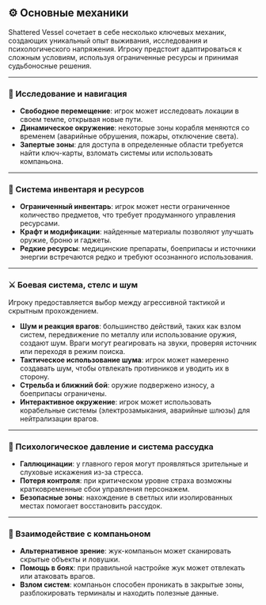 ## ⚙️ Основные механики

Shattered Vessel сочетает в себе несколько ключевых механик, создающих уникальный опыт выживания, исследования и психологического напряжения. Игроку предстоит адаптироваться к сложным условиям, используя ограниченные ресурсы и принимая судьбоносные решения.

---
### 🔹 Исследование и навигация

- **Свободное перемещение**: игрок может исследовать локации в своем темпе, открывая новые пути.
- **Динамическое окружение**: некоторые зоны корабля меняются со временем (аварийные обрушения, пожары, отключение света).
- **Запертые зоны**: для доступа в определенные области требуется найти ключ-карты, взломать системы или использовать компаньона.

---
### 🔹 Система инвентаря и ресурсов

- **Ограниченный инвентарь**: игрок может нести ограниченное количество предметов, что требует продуманного управления ресурсами.
- **Крафт и модификации**: найденные материалы позволяют улучшать оружие, броню и гаджеты.
- **Редкие ресурсы**: медицинские препараты, боеприпасы и источники энергии встречаются редко и требуют осознанного использования.

---
### ⚔️ Боевая система, стелс и шум

Игроку предоставляется выбор между агрессивной тактикой и скрытным прохождением.

- **Шум и реакция врагов**: большинство действий, таких как взлом систем, передвижение по металлу или использование оружия, создают шум. Враги могут реагировать на звуки, проверяя источник или переходя в режим поиска.
- **Тактическое использование шума**: игрок может намеренно создавать шум, чтобы отвлекать противников и уводить их в сторону.
- **Стрельба и ближний бой**: оружие подвержено износу, а боеприпасы ограничены.    
- **Интерактивное окружение**: игрок может использовать корабельные системы (электрозамыкания, аварийные шлюзы) для нейтрализации врагов.    

---
### 🧠 Психологическое давление и система рассудка

- **Галлюцинации**: у главного героя могут проявляться зрительные и слуховые искажения из-за стресса.    
- **Потеря контроля**: при критическом уровне страха возможны кратковременные сбои управления персонажем.    
- **Безопасные зоны**: нахождение в светлых или изолированных местах помогает восстановить рассудок.

---
### 🤖 Взаимодействие с компаньоном

- **Альтернативное зрение**: жук-компаньон может сканировать скрытые объекты и ловушки.
- **Помощь в боях**: при правильной настройке жук может отвлекать или атаковать врагов.    
- **Взлом систем**: компаньон способен проникать в закрытые зоны, разблокировать терминалы и находить полезные данные.    
